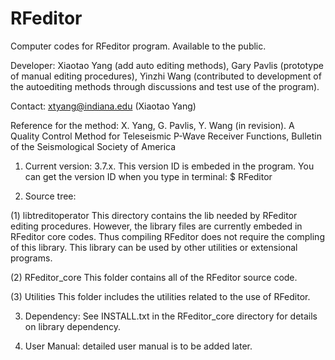 #  RFeditor
Computer codes for RFeditor program.
Available to the public.

Developer: Xiaotao Yang (add auto editing methods), Gary Pavlis (prototype of manual editing procedures), Yinzhi Wang (contributed to development of the autoediting methods through discussions and test use of the program).

Contact: xtyang@indiana.edu (Xiaotao Yang)

Reference for the method: X. Yang, G. Pavlis, Y. Wang (in revision). A Quality Control Method for Teleseismic P-Wave Receiver Functions, Bulletin of the Seismological Society of America

1. Current version: 3.7.x. This version ID is embeded in the program. You can get the version ID when you type in terminal:
$ RFeditor

2. Source tree:

(1) libtreditoperator
		This directory contains the lib needed by RFeditor editing procedures. However, the library files are currently embeded in RFeditor core codes. Thus compiling RFeditor does not require the compling of this library. This library can be used by other utilities or extensional programs.

(2) RFeditor_core
		This folder contains all of the RFeditor source code.
		
(3) Utilities
		This folder includes the utilities related to the use of RFeditor.

3. Dependency: See INSTALL.txt in the RFeditor_core directory for details on library dependency.

4. User Manual: detailed user manual is to be added later.
